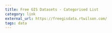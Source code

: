 ```yaml
---
title: Free GIS Datasets - Categorised List
category: link
external_url: https://freegisdata.rtwilson.com/
tags: data
---
```

